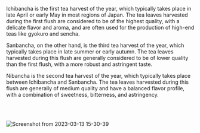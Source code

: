 Ichibancha is the first tea harvest of the year, which typically takes place in late April or early May in most regions of Japan. The tea leaves harvested during the first flush are considered to be of the highest quality, with a delicate flavor and aroma, and are often used for the production of high-end teas like gyokuro and sencha.

Sanbancha, on the other hand, is the third tea harvest of the year, which typically takes place in late summer or early autumn. The tea leaves harvested during this flush are generally considered to be of lower quality than the first flush, with a more robust and astringent taste.

Nibancha is the second tea harvest of the year, which typically takes place between Ichibancha and Sanbancha. The tea leaves harvested during this flush are generally of medium quality and have a balanced flavor profile, with a combination of sweetness, bitterness, and astringency.

<br><br />

![Screenshot from 2023-03-13 15-30-39](https://user-images.githubusercontent.com/97338807/224732038-0dca1515-47a9-4ec0-8fad-a64f6656260a.png)
